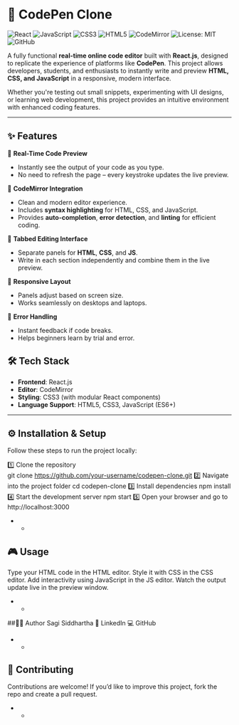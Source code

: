 # 🚀 CodePen Clone  

![React](https://img.shields.io/badge/React-20232A?style=for-the-badge&logo=react&logoColor=61DAFB)
![JavaScript](https://img.shields.io/badge/JavaScript-ES6+-yellow?style=for-the-badge&logo=javascript&logoColor=black)
![CSS3](https://img.shields.io/badge/CSS3-1572B6?style=for-the-badge&logo=css3&logoColor=white)
![HTML5](https://img.shields.io/badge/HTML5-E34F26?style=for-the-badge&logo=html5&logoColor=white)
![CodeMirror](https://img.shields.io/badge/CodeMirror-39457E?style=for-the-badge&logo=codemirror&logoColor=white)
![License: MIT](https://img.shields.io/badge/License-MIT-green?style=for-the-badge)
![GitHub](https://img.shields.io/badge/GitHub-100000?style=for-the-badge&logo=github&logoColor=white)

A fully functional **real-time online code editor** built with **React.js**, designed to replicate the experience of platforms like **CodePen**. This project allows developers, students, and enthusiasts to instantly write and preview **HTML, CSS, and JavaScript** in a responsive, modern interface.  

Whether you're testing out small snippets, experimenting with UI designs, or learning web development, this project provides an intuitive environment with enhanced coding features.  

---

## ✨ Features  

🔹 **Real-Time Code Preview**  
- Instantly see the output of your code as you type.  
- No need to refresh the page – every keystroke updates the live preview.  

🔹 **CodeMirror Integration**  
- Clean and modern editor experience.  
- Includes **syntax highlighting** for HTML, CSS, and JavaScript.  
- Provides **auto-completion**, **error detection**, and **linting** for efficient coding.  

🔹 **Tabbed Editing Interface**  
- Separate panels for **HTML**, **CSS**, and **JS**.  
- Write in each section independently and combine them in the live preview.  

🔹 **Responsive Layout**  
- Panels adjust based on screen size.  
- Works seamlessly on desktops and laptops.  

🔹 **Error Handling**  
- Instant feedback if code breaks.  
- Helps beginners learn by trial and error.  



## 🛠️ Tech Stack  

- **Frontend**: React.js  
- **Editor**: CodeMirror  
- **Styling**: CSS3 (with modular React components)  
- **Language Support**: HTML5, CSS3, JavaScript (ES6+)  

---



## ⚙️ Installation & Setup  

Follow these steps to run the project locally:  

1️⃣ Clone the repository  
git clone https://github.com/your-username/codepen-clone.git
2️⃣ Navigate into the project folder
cd codepen-clone
3️⃣ Install dependencies
npm install
4️⃣ Start the development server
npm start
5️⃣ Open your browser and go to
http://localhost:3000
- -
## 🎮 Usage

Type your HTML code in the HTML editor.
Style it with CSS in the CSS editor.
Add interactivity using JavaScript in the JS editor.
Watch the output update live in the preview window.
- -

##🧑‍💻 Author
Sagi Siddhartha
💼 LinkedIn
💻 GitHub
- -
## 🙌 Contributing
Contributions are welcome!
If you’d like to improve this project, fork the repo and create a pull request.
- -
